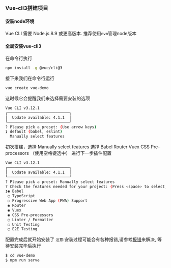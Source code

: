 ### Vue-cli3搭建项目

#### 安装node环境
Vue CLI 需要 Node.js 8.9 或更高版本. 推荐使用`nvm`管理node版本

#### 全局安装vue-cli3
在命令行执行
```bash
npm install -g @vue/cli@3
```
接下来我们在命令行运行
```bash
vue create vue-demo
```
这时候它会提醒我们来选择需要安装的选项
```bash
Vue CLI v3.12.1
┌───────────────────────────┐
│  Update available: 4.1.1  │
└───────────────────────────┘
? Please pick a preset: (Use arrow keys)
❯ default (babel, eslint) 
  Manually select features 
```
初次搭建，选择 Manually select features
选择 Babel Router Vuex CSS Pre-processors （使用空格键选中） 进行下一步插件配置
```bash
Vue CLI v3.12.1
┌───────────────────────────┐
│  Update available: 4.1.1  │
└───────────────────────────┘
? Please pick a preset: Manually select features
? Check the features needed for your project: (Press <space> to select, <a> to toggle all, <i> to invert selection)
❯◉ Babel
 ◯ TypeScript
 ◯ Progressive Web App (PWA) Support
 ◉ Router
 ◉ Vuex
 ◉ CSS Pre-processors
 ◯ Linter / Formatter
 ◯ Unit Testing
 ◯ E2E Testing
```

配置完成后就开始安装了 `注意`:安装过程可能会有各种报错,请参考[报错](https://github.com/anysong/AS-command/blob/master/%E6%8A%A5%E9%94%99.md)来解决, 等待安装完毕后执行
```bash
$ cd vue-demo
$ npm run serve
```
